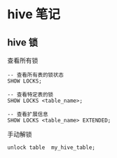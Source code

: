 # hive 笔记

## hive 锁

查看所有锁

```
-- 查看所有表的锁状态
SHOW LOCKS;

-- 查看特定表的锁
SHOW LOCKS <table_name>;

-- 查看扩展信息
SHOW LOCKS <table_name> EXTENDED;
```

手动解锁

```
unlock table  my_hive_table;
```
